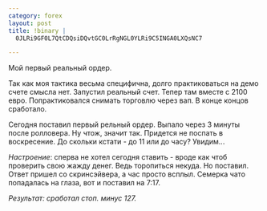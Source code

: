 ```yaml
--- 
category: forex
layout: post
title: !binary |
  0JLRi9GF0L7QtCDQsiDQvtGC0LrRgNGL0YLRi9C5INGA0LXQsNC7

---
```

Мой первый реальный ордер.

Так как моя тактика весьма специфична, долго практиковаться на демо счете  смысла нет. Запустил реальный счет. Тепер там вместе с 2100 евро. Попрактиковался снимать торговлю через вап. В конце концов сработало.

Сегодня поставил первый рельный ордер. Выпало через 3 минуты после ролловера. Ну чтож, значит так. Придется не поспать в воскресение. До скольки кстати - до 11 или до часу? Увидим...

<em>Настроение</em>: сперва не хотел сегодня ставить - вроде как чтоб проверить свою жажду денег. Ведь торопиться некуда. Но поставил. Ответ пришел со скринсэйвера, а час просто всплыл. Семерка чато попадалась на глаза, вот и поставил на 7:17.

<em>Результат: сработал стоп. минус 127.  </em>
